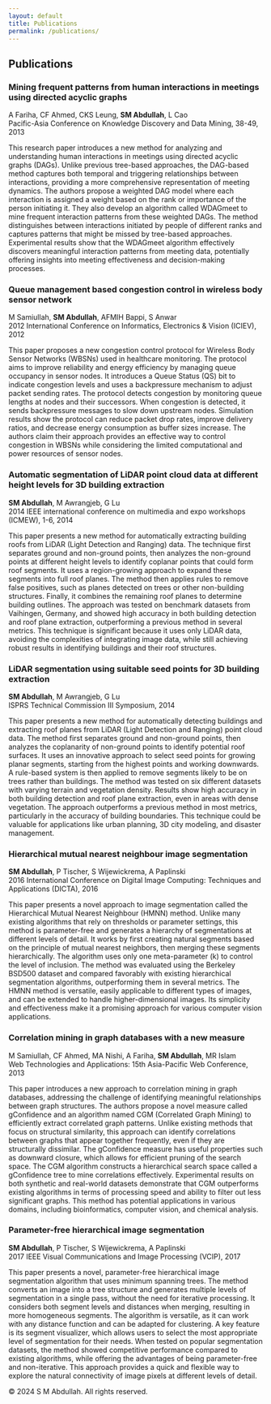 ```yaml
---
layout: default
title: Publications
permalink: /publications/
---
```


<div class="publications-container">
    <h2>Publications</h2>
    <div class="publication">
        <h3>Mining frequent patterns from human interactions in meetings using directed acyclic graphs</h3>
        <p>A Fariha, CF Ahmed, CKS Leung, <strong>SM Abdullah</strong>, L Cao<br>Pacific-Asia Conference on Knowledge Discovery and Data Mining, 38-49, 2013</p>
        <p class="article">This research paper introduces a new method for analyzing and understanding human interactions in meetings using directed acyclic graphs (DAGs). Unlike previous tree-based approaches, the DAG-based method captures both temporal and triggering relationships between interactions, providing a more comprehensive representation of meeting dynamics. The authors propose a weighted DAG model where each interaction is assigned a weight based on the rank or importance of the person initiating it. They also develop an algorithm called WDAGmeet to mine frequent interaction patterns from these weighted DAGs. The method distinguishes between interactions initiated by people of different ranks and captures patterns that might be missed by tree-based approaches. Experimental results show that the WDAGmeet algorithm effectively discovers meaningful interaction patterns from meeting data, potentially offering insights into meeting effectiveness and decision-making processes.</p>
    </div>
    <div class="publication">
        <h3>Queue management based congestion control in wireless body sensor network</h3>
        <p>M Samiullah, <strong>SM Abdullah</strong>, AFMIH Bappi, S Anwar<br>2012 International Conference on Informatics, Electronics & Vision (ICIEV), 2012</p>
        <p class="article">This paper proposes a new congestion control protocol for Wireless Body Sensor Networks (WBSNs) used in healthcare monitoring. The protocol aims to improve reliability and energy efficiency by managing queue occupancy in sensor nodes. It introduces a Queue Status (QS) bit to indicate congestion levels and uses a backpressure mechanism to adjust packet sending rates. The protocol detects congestion by monitoring queue lengths at nodes and their successors. When congestion is detected, it sends backpressure messages to slow down upstream nodes. Simulation results show the protocol can reduce packet drop rates, improve delivery ratios, and decrease energy consumption as buffer sizes increase. The authors claim their approach provides an effective way to control congestion in WBSNs while considering the limited computational and power resources of sensor nodes.</p>
    </div>
    <div class="publication">
        <h3>Automatic segmentation of LiDAR point cloud data at different height levels for 3D building extraction</h3>
        <p><strong>SM Abdullah</strong>, M Awrangjeb, G Lu<br>2014 IEEE international conference on multimedia and expo workshops (ICMEW), 1-6, 2014</p>
        <p class="article">This paper presents a new method for automatically extracting building roofs from LiDAR (Light Detection and Ranging) data. The technique first separates ground and non-ground points, then analyzes the non-ground points at different height levels to identify coplanar points that could form roof segments. It uses a region-growing approach to expand these segments into full roof planes. The method then applies rules to remove false positives, such as planes detected on trees or other non-building structures. Finally, it combines the remaining roof planes to determine building outlines. The approach was tested on benchmark datasets from Vaihingen, Germany, and showed high accuracy in both building detection and roof plane extraction, outperforming a previous method in several metrics. This technique is significant because it uses only LiDAR data, avoiding the complexities of integrating image data, while still achieving robust results in identifying buildings and their roof structures.</p>
    </div>
    <div class="publication">
        <h3>LiDAR segmentation using suitable seed points for 3D building extraction</h3>
        <p><strong>SM Abdullah</strong>, M Awrangjeb, G Lu<br>ISPRS Technical Commission III Symposium, 2014</p>
        <p class="article">This paper presents a new method for automatically detecting buildings and extracting roof planes from LiDAR (Light Detection and Ranging) point cloud data. The method first separates ground and non-ground points, then analyzes the coplanarity of non-ground points to identify potential roof surfaces. It uses an innovative approach to select seed points for growing planar segments, starting from the highest points and working downwards. A rule-based system is then applied to remove segments likely to be on trees rather than buildings. The method was tested on six different datasets with varying terrain and vegetation density. Results show high accuracy in both building detection and roof plane extraction, even in areas with dense vegetation. The approach outperforms a previous method in most metrics, particularly in the accuracy of building boundaries. This technique could be valuable for applications like urban planning, 3D city modeling, and disaster management.</p>
    </div>
    <div class="publication">
        <h3>Hierarchical mutual nearest neighbour image segmentation</h3>
        <p><strong>SM Abdullah</strong>, P Tischer, S Wijewickrema, A Paplinski<br>2016 International Conference on Digital Image Computing: Techniques and Applications (DICTA), 2016</p>
        <p class="article">This paper presents a novel approach to image segmentation called the Hierarchical Mutual Nearest Neighbour (HMNN) method. Unlike many existing algorithms that rely on thresholds or parameter settings, this method is parameter-free and generates a hierarchy of segmentations at different levels of detail. It works by first creating natural segments based on the principle of mutual nearest neighbors, then merging these segments hierarchically. The algorithm uses only one meta-parameter (k) to control the level of inclusion. The method was evaluated using the Berkeley BSD500 dataset and compared favorably with existing hierarchical segmentation algorithms, outperforming them in several metrics. The HMNN method is versatile, easily applicable to different types of images, and can be extended to handle higher-dimensional images. Its simplicity and effectiveness make it a promising approach for various computer vision applications.</p>
    </div>
    <div class="publication">
        <h3>Correlation mining in graph databases with a new measure</h3>
        <p>M Samiullah, CF Ahmed, MA Nishi, A Fariha, <strong>SM Abdullah</strong>, MR Islam<br>Web Technologies and Applications: 15th Asia-Pacific Web Conference, 2013</p>
        <p class="article">This paper introduces a new approach to correlation mining in graph databases, addressing the challenge of identifying meaningful relationships between graph structures. The authors propose a novel measure called gConfidence and an algorithm named CGM (Correlated Graph Mining) to efficiently extract correlated graph patterns. Unlike existing methods that focus on structural similarity, this approach can identify correlations between graphs that appear together frequently, even if they are structurally dissimilar. The gConfidence measure has useful properties such as downward closure, which allows for efficient pruning of the search space. The CGM algorithm constructs a hierarchical search space called a gConfidence tree to mine correlations effectively. Experimental results on both synthetic and real-world datasets demonstrate that CGM outperforms existing algorithms in terms of processing speed and ability to filter out less significant graphs. This method has potential applications in various domains, including bioinformatics, computer vision, and chemical analysis.</p>
    </div>
    <div class="publication">
        <h3>Parameter-free hierarchical image segmentation</h3>
        <p><strong>SM Abdullah</strong>, P Tischer, S Wijewickrema, A Paplinski<br>2017 IEEE Visual Communications and Image Processing (VCIP), 2017</p>
        <p class="article">This paper presents a novel, parameter-free hierarchical image segmentation algorithm that uses minimum spanning trees. The method converts an image into a tree structure and generates multiple levels of segmentation in a single pass, without the need for iterative processing. It considers both segment levels and distances when merging, resulting in more homogeneous segments. The algorithm is versatile, as it can work with any distance function and can be adapted for clustering. A key feature is its segment visualizer, which allows users to select the most appropriate level of segmentation for their needs. When tested on popular segmentation datasets, the method showed competitive performance compared to existing algorithms, while offering the advantages of being parameter-free and non-iterative. This approach provides a quick and flexible way to explore the natural connectivity of image pixels at different levels of detail.</p>
    </div>
</div>
<footer>
    <div class="container">
        <p>&copy; 2024 S M Abdullah. All rights reserved.</p>
    </div>
</footer>
